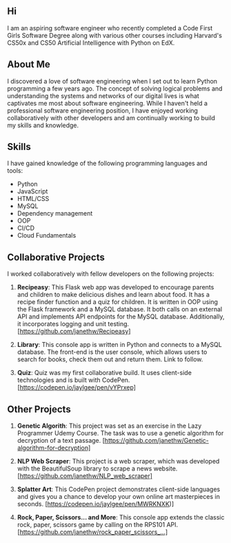 ## Hi

I am an aspiring software engineer who recently completed a Code First Girls Software Degree along with various other courses including Harvard's CS50x and CS50 Artificial Intelligence with Python on EdX.

## About Me
I discovered a love of software engineering when I set out to learn Python programming a few years ago. The concept of solving logical problems and understanding the systems and networks of our digital lives is what captivates me most about software engineering. While I haven't held a professional software engineering position, I have enjoyed working collaboratively with other developers and am continually working to build my skills and knowledge. 

## Skills
I have gained knowledge of the following programming languages and tools:
- Python
- JavaScript
- HTML/CSS
- MySQL
- Dependency management
- OOP
- CI/CD
- Cloud Fundamentals

## Collaborative Projects
I worked collaboratively with fellow developers on the following projects:

1. **Recipeasy**: This Flask web app was developed to encourage parents and children to make delicious dishes and learn about food. It has a recipe finder function and a quiz for children. It is written in OOP using the Flask framework and a MySQL database. It both calls on an external API and implements API endpoints for the MySQL database. Additionally, it incorporates logging and unit testing. [https://github.com/janethw/Recipeasy]

2. **Library**: This console app is written in Python and connects to a MySQL database. The front-end is the user console, which allows users to search for books, check them out and return them. Link to follow.

3. **Quiz**: Quiz was my first collaborative build. It uses client-side technologies and is built with CodePen. [https://codepen.io/jaylgee/pen/vYPrxep]

## Other Projects

1. **Genetic Algorith**: This project was set as an exercise in the Lazy Programmer Udemy Course. The task was to use a genetic algorithm for decryption of a text passage. [https://github.com/janethw/Genetic-algorithm-for-decryption]

2. **NLP Web Scraper**: This project is a web scraper, which was developed with the BeautifulSoup library to scrape a news website. [https://github.com/janethw/NLP_web_scraper]

3. **Splatter Art**: This CodePen project demonstrates client-side languages and gives you a chance to develop your own online art masterpieces in seconds. [https://codepen.io/jaylgee/pen/MWRKNXK)]

4. **Rock, Paper, Scissors... and More**: This console app extends the classic rock, paper, scissors game by calling on the RPS101 API. [https://github.com/janethw/rock_paper_scissors_...]
<!--
**janethw/janethw** is a ✨ _special_ ✨ repository because its `README.md` (this file) appears on your GitHub profile.

Here are some ideas to get you started:

- 🔭 I’m currently working on ...
- 🌱 I’m currently learning ...
- 👯 I’m looking to collaborate on ...
- 🤔 I’m looking for help with ...
- 💬 Ask me about ...
- 📫 How to reach me: ...
- 😄 Pronouns: ...
- ⚡ Fun fact: ...
-->
